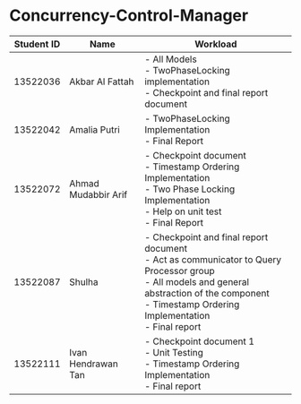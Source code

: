 # Concurrency-Control-Manager

| Student ID | Name | Workload |
|------------|------|----------|
| 13522036 | Akbar Al Fattah | - All Models<br>- TwoPhaseLocking implementation<br>- Checkpoint and final report document |
| 13522042 | Amalia Putri | - TwoPhaseLocking Implementation<br>- Final Report |
| 13522072 | Ahmad Mudabbir Arif | - Checkpoint document<br>- Timestamp Ordering Implementation<br>- Two Phase Locking Implementation<br>- Help on unit test<br>- Final Report |
| 13522087 | Shulha | - Checkpoint and final report document<br>- Act as communicator to Query Processor group<br>- All models and general abstraction of the component<br>- Timestamp Ordering Implementation<br>- Final report |
| 13522111 | Ivan Hendrawan Tan | - Checkpoint document 1<br>- Unit Testing<br>- Timestamp Ordering Implementation<br>- Final report |
